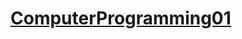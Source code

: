 # [ComputerProgramming01](https://sites.google.com/gapps.ntnu.edu.tw/neokent/teaching/2024fall-computer-programming-i)
